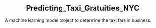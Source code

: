 <h1 align="center"  style="font-size:24px; font-weight:bold;"><b>Predicting_Taxi_Gratuities_NYC</b></h1>

A machine learning model project to determine the taxi fare in business.
